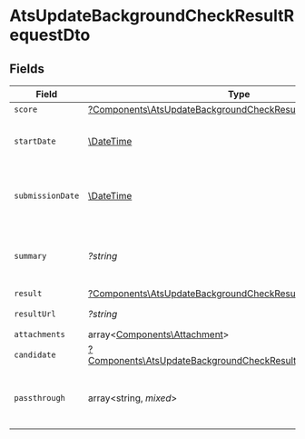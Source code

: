 # AtsUpdateBackgroundCheckResultRequestDto


## Fields

| Field                                                                                                                                         | Type                                                                                                                                          | Required                                                                                                                                      | Description                                                                                                                                   | Example                                                                                                                                       |
| --------------------------------------------------------------------------------------------------------------------------------------------- | --------------------------------------------------------------------------------------------------------------------------------------------- | --------------------------------------------------------------------------------------------------------------------------------------------- | --------------------------------------------------------------------------------------------------------------------------------------------- | --------------------------------------------------------------------------------------------------------------------------------------------- |
| `score`                                                                                                                                       | [?Components\AtsUpdateBackgroundCheckResultRequestDtoScore](../../Models/Components/AtsUpdateBackgroundCheckResultRequestDtoScore.md)         | :heavy_minus_sign:                                                                                                                            | N/A                                                                                                                                           |                                                                                                                                               |
| `startDate`                                                                                                                                   | [\DateTime](https://www.php.net/manual/en/class.datetime.php)                                                                                 | :heavy_minus_sign:                                                                                                                            | The start date of the candidate test                                                                                                          | 2021-01-01T01:01:01.000Z                                                                                                                      |
| `submissionDate`                                                                                                                              | [\DateTime](https://www.php.net/manual/en/class.datetime.php)                                                                                 | :heavy_minus_sign:                                                                                                                            | The submission date of the candidate test                                                                                                     | 2021-01-01T01:01:01.000Z                                                                                                                      |
| `summary`                                                                                                                                     | *?string*                                                                                                                                     | :heavy_minus_sign:                                                                                                                            | The summary about the result of the test                                                                                                      | Test is passed                                                                                                                                |
| `result`                                                                                                                                      | [?Components\AtsUpdateBackgroundCheckResultRequestDtoResult](../../Models/Components/AtsUpdateBackgroundCheckResultRequestDtoResult.md)       | :heavy_minus_sign:                                                                                                                            | N/A                                                                                                                                           |                                                                                                                                               |
| `resultUrl`                                                                                                                                   | *?string*                                                                                                                                     | :heavy_minus_sign:                                                                                                                            | The test`s result url                                                                                                                         | https://exmaple.com/result?id=xyz                                                                                                             |
| `attachments`                                                                                                                                 | array<[Components\Attachment](../../Models/Components/Attachment.md)>                                                                         | :heavy_minus_sign:                                                                                                                            | N/A                                                                                                                                           |                                                                                                                                               |
| `candidate`                                                                                                                                   | [?Components\AtsUpdateBackgroundCheckResultRequestDtoCandidate](../../Models/Components/AtsUpdateBackgroundCheckResultRequestDtoCandidate.md) | :heavy_minus_sign:                                                                                                                            | N/A                                                                                                                                           |                                                                                                                                               |
| `passthrough`                                                                                                                                 | array<string, *mixed*>                                                                                                                        | :heavy_minus_sign:                                                                                                                            | Value to pass through to the provider                                                                                                         | {<br/>"other_known_names": "John Doe"<br/>}                                                                                                   |